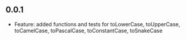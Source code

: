 ## 0.0.1
+ Feature: added functions and tests for toLowerCase, toUpperCase, toCamelCase, toPascalCase, toConstantCase, toSnakeCase